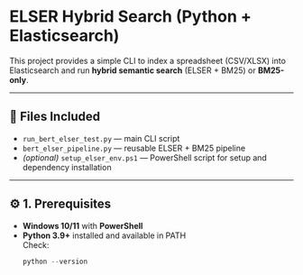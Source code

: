 # ELSER Hybrid Search (Python + Elasticsearch)

This project provides a simple CLI to index a spreadsheet (CSV/XLSX) into Elasticsearch and run **hybrid semantic search** (ELSER + BM25) or **BM25-only**.

---

## 📁 Files Included

- `run_bert_elser_test.py` — main CLI script  
- `bert_elser_pipeline.py` — reusable ELSER + BM25 pipeline  
- *(optional)* `setup_elser_env.ps1` — PowerShell script for setup and dependency installation

---

## ⚙️ 1. Prerequisites

- **Windows 10/11** with **PowerShell**
- **Python 3.9+** installed and available in PATH  
  Check:
  ```powershell
  python --version
